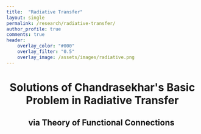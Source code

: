 ```yaml
---
title:  "Radiative Transfer"
layout: single
permalink: /research/radiative-transfer/
author_profile: true
comments: true
header:
    overlay_color: "#000"
    overlay_filter: "0.5"
    overlay_image: /assets/images/radiative.png
---
```


<h1 style="text-align: center;">Solutions of Chandrasekhar's Basic Problem in Radiative Transfer</h1>
<h2 style="text-align: center;">via Theory of Functional Connections&nbsp;</h2>

<font size="2">
</font>